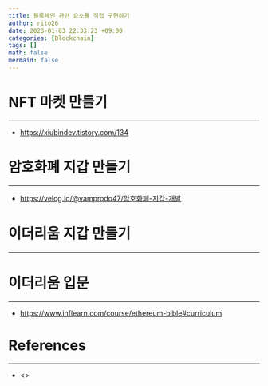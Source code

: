 ```yaml
--- 
title: 블록체인 관련 요소들 직접 구현하기 
author: rito26 
date: 2023-01-03 22:33:23 +09:00 
categories: [Blockchain] 
tags: [] 
math: false
mermaid: false
--- 
```


# NFT 마켓 만들기
--- 
- <https://xiubindev.tistory.com/134>



# 암호화폐 지갑 만들기
---
- <https://velog.io/@vamprodo47/암호화폐-지갑-개발>


# 이더리움 지갑 만들기
---



# 이더리움 입문
---
- <https://www.inflearn.com/course/ethereum-bible#curriculum>



<!------------------------------------------------------------------> 

# References
--- 
- <> 


